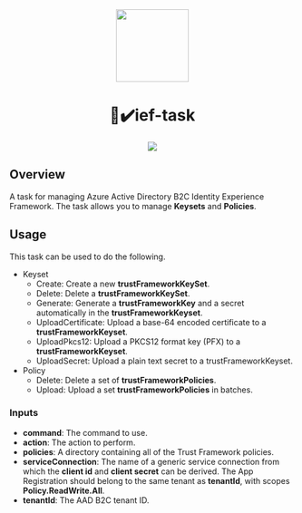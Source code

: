 <div align="center">
  <a href="https://dev.azure.com/investec/investec-cloud-experience/_git/ice-devops-tasks">
    <img 
      width="128"
      height="128"
      src="https://cdn-icons-png.flaticon.com/128/4252/4252354.png"
    >
  </a>
  <h1 align="center">📜✔️ief-task</h1>
  <a href="https://dev.azure.com/investec/sandbox/_build/latest?definitionId=3659&branchName=main">
    <img src="https://dev.azure.com/prestonvtonder/sandbox/_apis/build/status/ief-task?branchName=main">
  </a>
</div>

## Overview

A task for managing Azure Active Directory B2C Identity Experience Framework. The task allows you to manage **Keysets**
and **Policies**.

## Usage

This task can be used to do the following.

* Keyset
  * Create: Create a new **trustFrameworkKeySet**.
  * Delete: Delete a **trustFrameworkKeySet**.
  * Generate: Generate a **trustFrameworkKey** and a secret automatically in the **trustFrameworkKeyset**.
  * UploadCertificate: Upload a base-64 encoded certificate to a **trustFrameworkKeyset**.
  * UploadPkcs12: Upload a PKCS12 format key (PFX) to a **trustFrameworkKeyset**.
  * UploadSecret: Upload a plain text secret to a trustFrameworkKeyset.
* Policy
  * Delete: Delete a set of **trustFrameworkPolicies**.
  * Upload: Upload a set **trustFrameworkPolicies** in batches.

### Inputs

* **command**: The command to use.
* **action**: The action to perform.
* **policies**: A directory containing all of the Trust Framework policies.
* **serviceConnection**: The name of a generic service connection from which the __client id__ and __client secret__ can be derived. The App Registration should belong to the same tenant as __tenantId__, with scopes __Policy.ReadWrite.All__.
* **tenantId**: The AAD B2C tenant ID.
